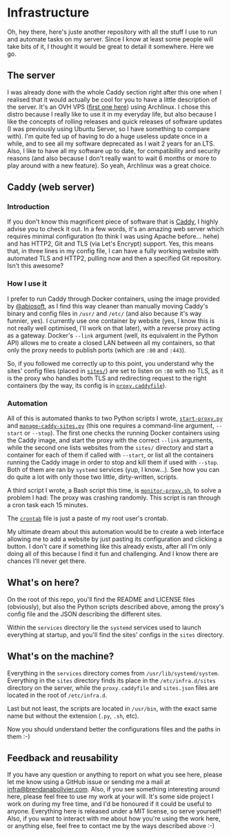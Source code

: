 # Infrastructure

Oh, hey there, here's juste another repository with all the stuff I use to run and automate tasks on my server. Since I know at least some people will take bits of it, I thought it would be great to detail it somewhere. Here we go.

## The server

I was already done with the whole Caddy section right after this one when I realised that it would actually be cool for you to have a little description of the server. It's an OVH VPS ([first one here](https://www.ovh.com/fr/vps/vps-ssd.xml)) using Archlinux. I chose this distro because I really like to use it in my everyday life, but also because I like the concepts of rolling releases and quick releases of software updates (I was previously using Ubuntu Server, so I have something to compare with). I'm quite fed up of having to do a huge useless update once in a while, and to see all my software deprecated as I wait 2 years for an LTS. Also, I like to have all my software up to date, for compatibility and security reasons (and also because I don't really want to wait 6 months or more to play around with a new feature). So yeah, Archlinux was a great choice.

## Caddy (web server)

### Introduction

If you don't know this magnificent piece of software that is [Caddy](https://caddyserver.com/), I highly advise you to check it out. In a few words, it's an amazing web server which requires minimal configuration (to think I was using Apache before... hehe) and has HTTP2, Git and TLS (via Let's Encrypt) support. Yes, this means that, in three lines in my config file, I can have a fully working website with automated TLS and HTTP2, pulling now and then a specified Git repository. Isn't this awesome?

### How I use it

I prefer to run Caddy through Docker containers, using the image provided by [@abiosoft](https://hub.docker.com/r/abiosoft/caddy/), as I find this way cleaner than manually moving Caddy's binary and config files in `/usr/` and `/etc/` (and also because it's way funnier, yes). I currently use one container by website (yes, I know this is not really well optimised, I'll work on that later), with a reverse proxy acting as a gateway. Docker's `--link` argument (well, its equivalent in the Python API) allows me to create a closed LAN between all my containers, so that only the proxy needs to publish ports (which are `:80` and `:443`).

So, if you followed me correctly up to this point, you understand why the sites' config files (placed in [`sites/`](https://github.com/babolivier/infra/tree/master/sites)) are set to listen on `:80` with no TLS, as it is the proxy who handles both TLS and redirecting request to the right containers (by the way, its config is in [`proxy.caddyfile`](https://github.com/babolivier/infra/blob/master/proxy.caddyfile)).

### Automation

All of this is automated thanks to two Python scripts I wrote, [`start-proxy.py`](https://github.com/babolivier/infra/blob/master/start-proxy.py) and [`manage-caddy-sites.py`](https://github.com/babolivier/infra/blob/master/manage-caddy-site.py) (this one requires a command-line argument, `--start` or `--stop`). The first one checks the running Docker containers using the Caddy image, and start the proxy with the correct `--link` arguments, while the second one lists websites from the `sites/` directory and start a container for each of them if called with `--start`, or list all the containers running the Caddy image in order to stop and kill them if used with `--stop`. Both of them are ran by `systemd` services (yup, I know...). See how you can do quite a lot with only those two little, dirty-written, scripts.

A third script I wrote, a Bash script this time, is [`monitor-proxy.sh`](https://github.com/babolivier/infra/blob/master/monitor-proxy.sh), to solve a problem I had: The proxy was crashing randomly. This script is ran through a cron task each 15 minutes.

The [`crontab`](https://github.com/babolivier/infra/blob/master/crontab) file is just a paste of my root user's crontab.

My ultimate dream about this automation would be to create a web interface allowing me to add a website by just pasting its configuration and clicking a button. I don't care if something like this already exists, after all I'm only doing all of this because I find it fun and challenging. And I know there are chances I'll never get there.

## What's on here?

On the root of this repo, you'll find the README and LICENSE files (obviously), but also the Python scripts described above, among the proxy's config file and the JSON describing the different sites.

Within the `services` directory lie the `systemd` services used to launch everything at startup, and you'll find the sites' configs in the `sites` directory.

## What's on the machine?

Everything in the `services` directory comes from `/usr/lib/systemd/system`. Everything in the `sites` directory finds its place in the `/etc/infra.d/sites` directory on the server, while the `proxy.caddyfile` and `sites.json` files are located in the root of `/etc/infra.d`.

Last but not least, the scripts are located in `/usr/bin`, with the exact same name but without the extension (`.py`, `.sh`, etc).

Now you should understand better the configurations files and the paths in them :-)

## Feedback and reusability

If you have any question or anything to report on what you see here, please let me know using a GitHub issue or sending me a mail at <infra@brendanabolivier.com>. Also, if you see something interesting around here, please feel free to use my work at your will. It's some side project I work on during my free time, and I'd be honoured if it could be useful to anyone. Everything here is released under a MIT license, so serve yourself! Also, if you want to interact with me about how you're using the work here, or anything else, feel free to contact me by the ways described above :-)

